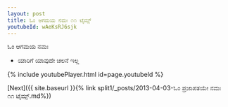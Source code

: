 ```yaml
---
layout: post
title: ಓಂ ಆಗಮಯ ನಮಃ ೧೧ ಟೈಮ್ಸ್
youtubeId: wAeKsRJ6sjk
---
```

 
 
 ಓಂ ಆಗಮಯ ನಮಃ  
 
 -  ಯಾರಿಗೆ ಯಾವುದೇ ಚಲನೆ ಇಲ್ಲ 
 
  
 
  
 
 
 
 
 
 


{% include youtubePlayer.html id=page.youtubeId %}
 
[Next]({{ site.baseurl }}{% link  split1/_posts/2013-04-03-ಓಂ ಪ್ರಜಾಪತಯೇ ನಮಃ ೧೧ ಟೈಮ್ಸ್.md%})
 
